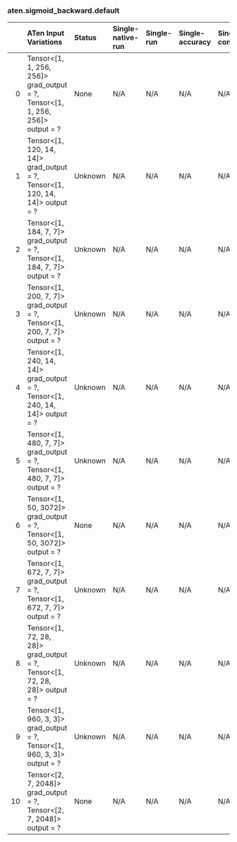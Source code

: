 ### aten.sigmoid_backward.default
|    | ATen Input Variations                                                            | Status   | Single-native-run   | Single-run   | Single-accuracy   | Single-converted   |
|---:|:---------------------------------------------------------------------------------|:---------|:--------------------|:-------------|:------------------|:-------------------|
|  0 | Tensor<[1, 1, 256, 256]> grad_output = ?,<br>Tensor<[1, 1, 256, 256]> output = ? | None     | N/A                 | N/A          | N/A               | N/A                |
|  1 | Tensor<[1, 120, 14, 14]> grad_output = ?,<br>Tensor<[1, 120, 14, 14]> output = ? | Unknown  | N/A                 | N/A          | N/A               | N/A                |
|  2 | Tensor<[1, 184, 7, 7]> grad_output = ?,<br>Tensor<[1, 184, 7, 7]> output = ?     | Unknown  | N/A                 | N/A          | N/A               | N/A                |
|  3 | Tensor<[1, 200, 7, 7]> grad_output = ?,<br>Tensor<[1, 200, 7, 7]> output = ?     | Unknown  | N/A                 | N/A          | N/A               | N/A                |
|  4 | Tensor<[1, 240, 14, 14]> grad_output = ?,<br>Tensor<[1, 240, 14, 14]> output = ? | Unknown  | N/A                 | N/A          | N/A               | N/A                |
|  5 | Tensor<[1, 480, 7, 7]> grad_output = ?,<br>Tensor<[1, 480, 7, 7]> output = ?     | Unknown  | N/A                 | N/A          | N/A               | N/A                |
|  6 | Tensor<[1, 50, 3072]> grad_output = ?,<br>Tensor<[1, 50, 3072]> output = ?       | None     | N/A                 | N/A          | N/A               | N/A                |
|  7 | Tensor<[1, 672, 7, 7]> grad_output = ?,<br>Tensor<[1, 672, 7, 7]> output = ?     | Unknown  | N/A                 | N/A          | N/A               | N/A                |
|  8 | Tensor<[1, 72, 28, 28]> grad_output = ?,<br>Tensor<[1, 72, 28, 28]> output = ?   | Unknown  | N/A                 | N/A          | N/A               | N/A                |
|  9 | Tensor<[1, 960, 3, 3]> grad_output = ?,<br>Tensor<[1, 960, 3, 3]> output = ?     | Unknown  | N/A                 | N/A          | N/A               | N/A                |
| 10 | Tensor<[2, 7, 2048]> grad_output = ?,<br>Tensor<[2, 7, 2048]> output = ?         | None     | N/A                 | N/A          | N/A               | N/A                |

